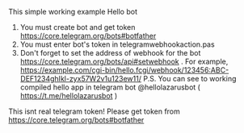 This simple working example Hello bot
1. You must create bot and get token https://core.telegram.org/bots#botfather
2. You must enter bot's token in telegramwebhookaction.pas
3. Don't forget to set the address of webhook for the bot https://core.telegram.org/bots/api#setwebhook . For example, https://example.com/cgi-bin/hello.fcgi/webhook/123456:ABC-DEF1234ghIkl-zyx57W2v1u123ew11/
P.S. You can see to working compiled hello app in telegram bot @hellolazarusbot ( https://t.me/hellolazarusbot )

This isnt real telegram token! Please get token from
  https://core.telegram.org/bots#botfather
